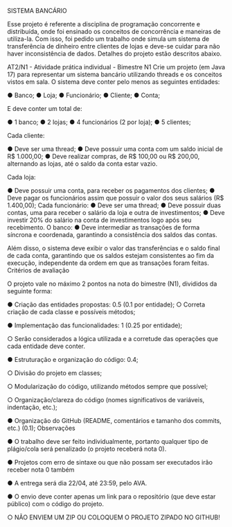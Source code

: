 SISTEMA BANCÁRIO

Esse projeto é referente a disciplina de programação concorrente e distribuída, onde foi ensinado os conceitos de concorrência e maneiras de utiliza-la. Com isso, foi pedido um trabalho onde simula um sistema de transferência de dinheiro entre clientes de lojas e deve-se cuidar para não haver inconsistência de dados. Detalhes do projeto estão descritos abaixo.

AT2/N1 - Atividade prática individual - Bimestre N1
Crie um projeto (em Java 17) para representar um sistema bancário utilizando threads e os conceitos vistos em sala.
O sistema deve conter pelo menos as seguintes entidades:

● Banco;
● Loja;
● Funcionário;
● Cliente;
● Conta;

E deve conter um total de:

● 1 banco;
● 2 lojas;
● 4 funcionários (2 por loja);
● 5 clientes;

Cada cliente:

● Deve ser uma thread;
● Deve possuir uma conta com um saldo inicial de R$ 1.000,00;
● Deve realizar compras, de R$ 100,00 ou R$ 200,00, alternando as lojas, até o saldo da conta estar
vazio.

Cada loja:

● Deve possuir uma conta, para receber os pagamentos dos clientes;
● Deve pagar os funcionários assim que possuir o valor dos seus salários (R$ 1.400,00);
Cada funcionário:
● Deve ser uma thread;
● Deve possuir duas contas, uma para receber o salário da loja e outra de investimentos;
● Deve investir 20% do salário na conta de investimentos logo após seu recebimento.
O banco:
● Deve intermediar as transações de forma síncrona e coordenada, garantindo a consistência dos
saldos das contas.

Além disso, o sistema deve exibir o valor das transferências e o saldo final de cada conta, garantindo que os saldos estejam consistentes ao fim da execução, independente da ordem em que as transações foram feitas.
Critérios de avaliação

O projeto vale no máximo 2 pontos na nota do bimestre (N1), divididos da seguinte forma:

● Criação das entidades propostas: 0.5 (0.1 por entidade); ○ Correta criação de cada classe e possíveis métodos;

● Implementação das funcionalidades: 1 (0.25 por entidade);

○ Serão considerados a lógica utilizada e a corretude das operações que cada entidade
deve conter.

● Estruturação e organização do código: 0.4;

○ Divisão do projeto em classes;

○ Modularização do código, utilizando métodos sempre que possível;

○ Organização/clareza do código (nomes significativos de variáveis, indentação, etc.);

● Organização do GitHub (README, comentários e tamanho dos commits, etc.) (0.1);
Observações

● O trabalho deve ser feito individualmente, portanto qualquer tipo de plágio/cola será penalizado (o projeto receberá nota 0).

● Projetos com erro de sintaxe ou que não possam ser executados irão receber nota 0 também

● A entrega será dia 22/04, até 23:59, pelo AVA.

● O envio deve conter apenas um link para o repositório (que deve estar público) com o código do
projeto.

○ NÃO ENVIEM UM ZIP OU COLOQUEM O PROJETO ZIPADO NO GITHUB!